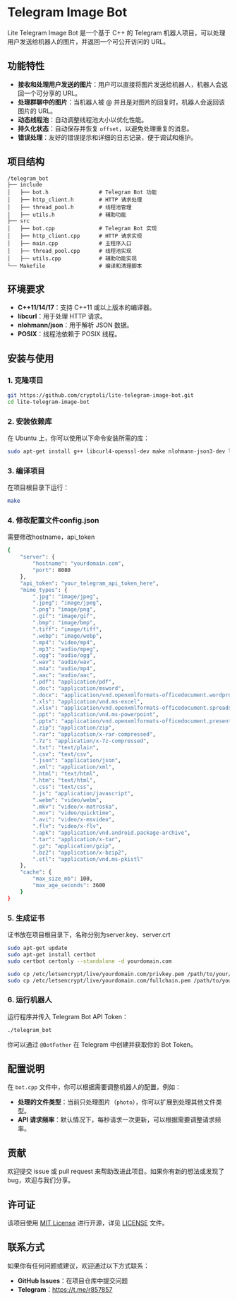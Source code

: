 # Telegram Image Bot

Lite Telegram Image Bot 是一个基于 C++ 的 Telegram 机器人项目，可以处理用户发送给机器人的图片，并返回一个可公开访问的 URL。

## 功能特性

- **接收和处理用户发送的图片**：用户可以直接将图片发送给机器人，机器人会返回一个可分享的 URL。
- **处理群聊中的图片**：当机器人被 @ 并且是对图片的回复时，机器人会返回该图片的 URL。
- **动态线程池**：自动调整线程池大小以优化性能。
- **持久化状态**：自动保存并恢复 `offset`，以避免处理重复的消息。
- **错误处理**：友好的错误提示和详细的日志记录，便于调试和维护。

## 项目结构

```
/telegram_bot
├── include
│   ├── bot.h                # Telegram Bot 功能
│   ├── http_client.h        # HTTP 请求处理
│   ├── thread_pool.h        # 线程池管理
│   ├── utils.h              # 辅助功能
├── src
│   ├── bot.cpp              # Telegram Bot 实现
│   ├── http_client.cpp      # HTTP 请求实现
│   ├── main.cpp             # 主程序入口
│   ├── thread_pool.cpp      # 线程池实现
│   ├── utils.cpp            # 辅助功能实现
└── Makefile                 # 编译和清理脚本
```

## 环境要求

- **C++11/14/17**：支持 C++11 或以上版本的编译器。
- **libcurl**：用于处理 HTTP 请求。
- **nlohmann/json**：用于解析 JSON 数据。
- **POSIX**：线程池依赖于 POSIX 线程。

## 安装与使用

### 1. 克隆项目

```bash
git https://github.com/cryptoli/lite-telegram-image-bot.git
cd lite-telegram-image-bot
```

### 2. 安装依赖库

在 Ubuntu 上，你可以使用以下命令安装所需的库：

```bash
sudo apt-get install g++ libcurl4-openssl-dev make nlohmann-json3-dev libssl-dev
```

### 3. 编译项目

在项目根目录下运行：

```bash
make
```
### 4. 修改配置文件config.json
需要修改hostname，api_token
```bash
{
    "server": {
        "hostname": "yourdomain.com",
        "port": 8080
    },
    "api_token": "your_telegram_api_token_here",
    "mime_types": {
        ".jpg": "image/jpeg",
        ".jpeg": "image/jpeg",
        ".png": "image/png",
        ".gif": "image/gif",
        ".bmp": "image/bmp",
        ".tiff": "image/tiff",
        ".webp": "image/webp",
        ".mp4": "video/mp4",
        ".mp3": "audio/mpeg",
        ".ogg": "audio/ogg",
        ".wav": "audio/wav",
        ".m4a": "audio/mp4",
        ".aac": "audio/aac",
        ".pdf": "application/pdf",
        ".doc": "application/msword",
        ".docx": "application/vnd.openxmlformats-officedocument.wordprocessingml.document",
        ".xls": "application/vnd.ms-excel",
        ".xlsx": "application/vnd.openxmlformats-officedocument.spreadsheetml.sheet",
        ".ppt": "application/vnd.ms-powerpoint",
        ".pptx": "application/vnd.openxmlformats-officedocument.presentationml.presentation",
        ".zip": "application/zip",
        ".rar": "application/x-rar-compressed",
        ".7z": "application/x-7z-compressed",
        ".txt": "text/plain",
        ".csv": "text/csv",
        ".json": "application/json",
        ".xml": "application/xml",
        ".html": "text/html",
        ".htm": "text/html",
        ".css": "text/css",
        ".js": "application/javascript",
        ".webm": "video/webm",
        ".mkv": "video/x-matroska",
        ".mov": "video/quicktime",
        ".avi": "video/x-msvideo",
        ".flv": "video/x-flv",
        ".apk": "application/vnd.android.package-archive",
        ".tar": "application/x-tar",
        ".gz": "application/gzip",
        ".bz2": "application/x-bzip2",
        ".stl": "application/vnd.ms-pkistl"
    },
    "cache": {
        "max_size_mb": 100,
        "max_age_seconds": 3600
    }
}
```
### 5. 生成证书
证书放在项目根目录下，名称分别为server.key、server.crt
```bash
sudo apt-get update
sudo apt-get install certbot
sudo certbot certonly --standalone -d yourdomain.com

sudo cp /etc/letsencrypt/live/yourdomain.com/privkey.pem /path/to/your/project/server.key
sudo cp /etc/letsencrypt/live/yourdomain.com/fullchain.pem /path/to/your/project/server.crt

```
### 6. 运行机器人

运行程序并传入 Telegram Bot API Token：

```bash
./telegram_bot
```

你可以通过 `@BotFather` 在 Telegram 中创建并获取你的 Bot Token。

## 配置说明

在 `bot.cpp` 文件中，你可以根据需要调整机器人的配置，例如：

- **处理的文件类型**：当前只处理图片（`photo`），你可以扩展到处理其他文件类型。
- **API 请求频率**：默认情况下，每秒请求一次更新，可以根据需要调整请求频率。

## 贡献

欢迎提交 issue 或 pull request 来帮助改进此项目。如果你有新的想法或发现了 bug，欢迎与我们分享。

## 许可证

该项目使用 [MIT License](LICENSE) 进行开源，详见 [LICENSE](LICENSE) 文件。

## 联系方式

如果你有任何问题或建议，欢迎通过以下方式联系：

- **GitHub Issues**：在项目仓库中提交问题
- **Telegram**：https://t.me/r857857
